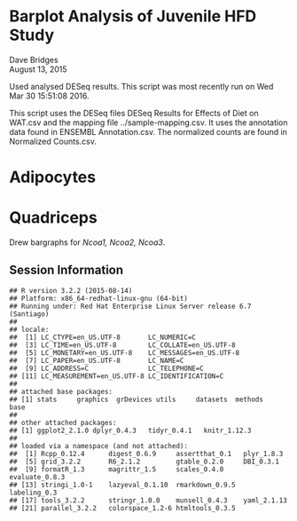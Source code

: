 # Barplot Analysis of Juvenile HFD Study
Dave Bridges  
August 13, 2015  




Used analysed DESeq results.  This script was most recently run on Wed Mar 30 15:51:08 2016.



This script uses the DESeq files DESeq Results for Effects of Diet on WAT.csv and the mapping file ../sample-mapping.csv.  It uses the annotation data found in ENSEMBL Annotation.csv.  The normalized counts are found in Normalized Counts.csv.

# Adipocytes




# Quadriceps




Drew bargraphs for *Ncoa1, Ncoa2, Ncoa3*.



Session Information
---------------------


```
## R version 3.2.2 (2015-08-14)
## Platform: x86_64-redhat-linux-gnu (64-bit)
## Running under: Red Hat Enterprise Linux Server release 6.7 (Santiago)
## 
## locale:
##  [1] LC_CTYPE=en_US.UTF-8       LC_NUMERIC=C              
##  [3] LC_TIME=en_US.UTF-8        LC_COLLATE=en_US.UTF-8    
##  [5] LC_MONETARY=en_US.UTF-8    LC_MESSAGES=en_US.UTF-8   
##  [7] LC_PAPER=en_US.UTF-8       LC_NAME=C                 
##  [9] LC_ADDRESS=C               LC_TELEPHONE=C            
## [11] LC_MEASUREMENT=en_US.UTF-8 LC_IDENTIFICATION=C       
## 
## attached base packages:
## [1] stats     graphics  grDevices utils     datasets  methods   base     
## 
## other attached packages:
## [1] ggplot2_2.1.0 dplyr_0.4.3   tidyr_0.4.1   knitr_1.12.3 
## 
## loaded via a namespace (and not attached):
##  [1] Rcpp_0.12.4      digest_0.6.9     assertthat_0.1   plyr_1.8.3      
##  [5] grid_3.2.2       R6_2.1.2         gtable_0.2.0     DBI_0.3.1       
##  [9] formatR_1.3      magrittr_1.5     scales_0.4.0     evaluate_0.8.3  
## [13] stringi_1.0-1    lazyeval_0.1.10  rmarkdown_0.9.5  labeling_0.3    
## [17] tools_3.2.2      stringr_1.0.0    munsell_0.4.3    yaml_2.1.13     
## [21] parallel_3.2.2   colorspace_1.2-6 htmltools_0.3.5
```
